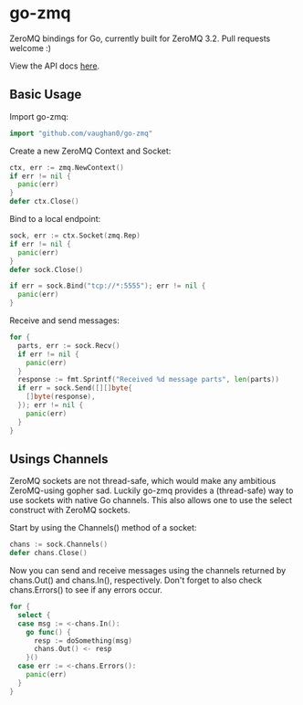 go-zmq
=======

ZeroMQ bindings for Go, currently built for ZeroMQ 3.2. Pull requests welcome :)

View the API docs [here](http://godoc.org/github.com/vaughan0/go-zmq).

Basic Usage
-----------

Import go-zmq:

```go
import "github.com/vaughan0/go-zmq"
```

Create a new ZeroMQ Context and Socket:

```go
ctx, err := zmq.NewContext()
if err != nil {
  panic(err)
}
defer ctx.Close()
```

Bind to a local endpoint:

```go
sock, err := ctx.Socket(zmq.Rep)
if err != nil {
  panic(err)
}
defer sock.Close()

if err = sock.Bind("tcp://*:5555"); err != nil {
  panic(err)
}
```

Receive and send messages:

```go
for {
  parts, err := sock.Recv()
  if err != nil {
    panic(err)
  }
  response := fmt.Sprintf("Received %d message parts", len(parts))
  if err = sock.Send([][]byte{
    []byte(response),
  }); err != nil {
    panic(err)
  }
}
```

Usings Channels
---------------

ZeroMQ sockets are not thread-safe, which would make any ambitious ZeroMQ-using gopher sad.
Luckily go-zmq provides a (thread-safe) way to use sockets with native Go channels.
This also allows one to use the select construct with ZeroMQ sockets.

Start by using the Channels() method of a socket:

```go
chans := sock.Channels()
defer chans.Close()
```

Now you can send and receive messages using the channels returned by chans.Out() and chans.In(),
respectively. Don't forget to also check chans.Errors() to see if any errors occur.

```go
for {
  select {
  case msg := <-chans.In():
    go func() {
      resp := doSomething(msg)
      chans.Out() <- resp
    }()
  case err := <-chans.Errors():
    panic(err)
  }
}
```
